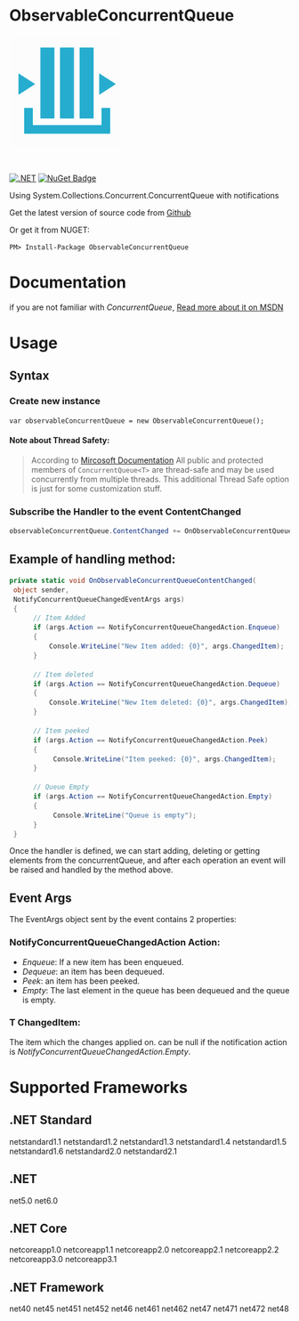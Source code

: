 ObservableConcurrentQueue
=========================

![ObservableConcurrentQueue](img/ObservableConcurrentQueue-200px.png)

<br /> 

[![.NET](https://github.com/YounesCheikh/ObservableConcurrentQueue/actions/workflows/dotnet.yml/badge.svg)](https://github.com/YounesCheikh/ObservableConcurrentQueue/actions/workflows/dotnet.yml)
[![NuGet Badge](https://buildstats.info/nuget/ObservableConcurrentQueue)](https://www.nuget.org/packages/ObservableConcurrentQueue/)

Using System.Collections.Concurrent.ConcurrentQueue with notifications

Get the latest version of source code from [Github](https://github.com/YounesCheikh/ObservableConcurrentQueue)

Or get it from NUGET: 

``` 
PM> Install-Package ObservableConcurrentQueue

```

# Documentation

if you are not familiar with *ConcurrentQueue*, [Read more about it on MSDN](http://msdn.microsoft.com/en-us/library/dd267265(v=vs.110).aspx)

# Usage
## Syntax
### Create new instance
```Csharp
var observableConcurrentQueue = new ObservableConcurrentQueue();
``` 

#### Note about Thread Safety:
> According to [Mircosoft Documentation](https://docs.microsoft.com/en-us/dotnet/api/system.collections.concurrent.concurrentqueue-1?redirectedfrom=MSDN&view=netcore-3.1#thread-safety) All public and protected members of `ConcurrentQueue<T>` are thread-safe and may be used concurrently from multiple threads. This additional Thread Safe option is just for some customization stuff. 

### Subscribe the Handler to the event ContentChanged
```csharp
observableConcurrentQueue.ContentChanged += OnObservableConcurrentQueueContentChanged;
```

## Example of handling method: 
```csharp
private static void OnObservableConcurrentQueueContentChanged(
 object sender,
 NotifyConcurrentQueueChangedEventArgs args)
 {
      // Item Added
      if (args.Action == NotifyConcurrentQueueChangedAction.Enqueue)
      {
          Console.WriteLine("New Item added: {0}", args.ChangedItem);
      }
 
      // Item deleted
      if (args.Action == NotifyConcurrentQueueChangedAction.Dequeue)
      {
          Console.WriteLine("New Item deleted: {0}", args.ChangedItem);
      }
 
      // Item peeked
      if (args.Action == NotifyConcurrentQueueChangedAction.Peek)
      {
           Console.WriteLine("Item peeked: {0}", args.ChangedItem);
      }
 
      // Queue Empty
      if (args.Action == NotifyConcurrentQueueChangedAction.Empty)
      {
           Console.WriteLine("Queue is empty");
      }
 } 
```

Once the handler is defined, we can start adding, deleting or getting elements from the concurrentQueue, and after each operation an event will be raised and handled by the method above.

## Event Args
The EventArgs object sent by the event contains 2 properties:

### NotifyConcurrentQueueChangedAction Action:

* *Enqueue*: If a new item has been enqueued.
* *Dequeue*: an item has been dequeued.
* *Peek*: an item has been peeked.
* *Empty*: The last element in the queue has been dequeued and the queue is empty.

### T ChangedItem:
The item which the changes applied on. can be null if the notification action is *NotifyConcurrentQueueChangedAction.Empty*.

# Supported Frameworks
## .NET Standard
netstandard1.1
netstandard1.2
netstandard1.3
netstandard1.4
netstandard1.5
netstandard1.6
netstandard2.0
netstandard2.1

## .NET 
net5.0
net6.0

## .NET Core
netcoreapp1.0
netcoreapp1.1
netcoreapp2.0
netcoreapp2.1
netcoreapp2.2
netcoreapp3.0
netcoreapp3.1


## .NET Framework
net40
net45
net451
net452
net46
net461
net462
net47
net471
net472
net48
